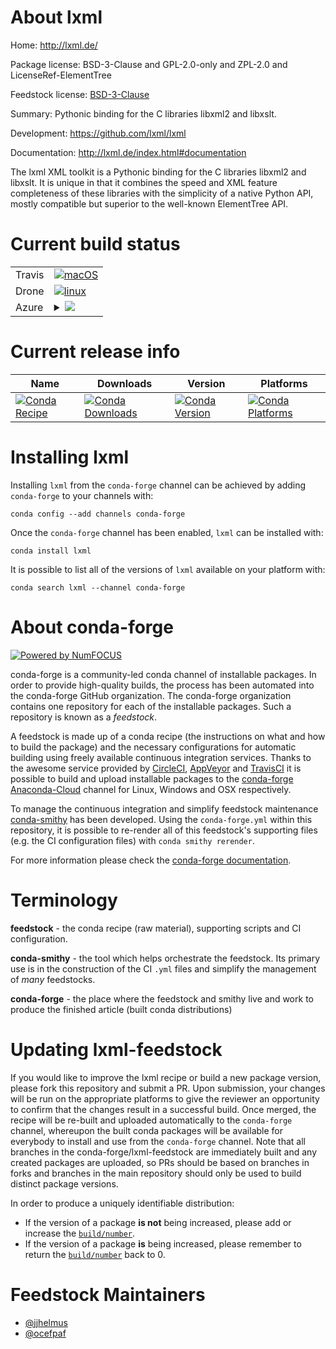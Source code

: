 About lxml
==========

Home: http://lxml.de/

Package license: BSD-3-Clause and GPL-2.0-only and ZPL-2.0 and LicenseRef-ElementTree

Feedstock license: [BSD-3-Clause](https://github.com/conda-forge/lxml-feedstock/blob/master/LICENSE.txt)

Summary: Pythonic binding for the C libraries libxml2 and libxslt.

Development: https://github.com/lxml/lxml

Documentation: http://lxml.de/index.html#documentation

The lxml XML toolkit is a Pythonic binding for the C libraries libxml2 and
libxslt. It is unique in that it combines the speed and XML feature
completeness of these libraries with the simplicity of a native Python API,
mostly compatible but superior to the well-known ElementTree API.


Current build status
====================


<table><tr>
    <td>Travis</td>
    <td>
      <a href="https://travis-ci.com/conda-forge/lxml-feedstock">
        <img alt="macOS" src="https://img.shields.io/travis/com/conda-forge/lxml-feedstock/master.svg?label=macOS">
      </a>
    </td>
  </tr><tr>
    <td>Drone</td>
    <td>
      <a href="https://cloud.drone.io/conda-forge/lxml-feedstock">
        <img alt="linux" src="https://img.shields.io/drone/build/conda-forge/lxml-feedstock/master.svg?label=Linux">
      </a>
    </td>
  </tr>
    
  <tr>
    <td>Azure</td>
    <td>
      <details>
        <summary>
          <a href="https://dev.azure.com/conda-forge/feedstock-builds/_build/latest?definitionId=604&branchName=master">
            <img src="https://dev.azure.com/conda-forge/feedstock-builds/_apis/build/status/lxml-feedstock?branchName=master">
          </a>
        </summary>
        <table>
          <thead><tr><th>Variant</th><th>Status</th></tr></thead>
          <tbody><tr>
              <td>linux_64_c_compiler_version7python3.6.____73_pypy</td>
              <td>
                <a href="https://dev.azure.com/conda-forge/feedstock-builds/_build/latest?definitionId=604&branchName=master">
                  <img src="https://dev.azure.com/conda-forge/feedstock-builds/_apis/build/status/lxml-feedstock?branchName=master&jobName=linux&configuration=linux_64_c_compiler_version7python3.6.____73_pypy" alt="variant">
                </a>
              </td>
            </tr><tr>
              <td>linux_64_c_compiler_version7python3.6.____cpython</td>
              <td>
                <a href="https://dev.azure.com/conda-forge/feedstock-builds/_build/latest?definitionId=604&branchName=master">
                  <img src="https://dev.azure.com/conda-forge/feedstock-builds/_apis/build/status/lxml-feedstock?branchName=master&jobName=linux&configuration=linux_64_c_compiler_version7python3.6.____cpython" alt="variant">
                </a>
              </td>
            </tr><tr>
              <td>linux_64_c_compiler_version7python3.7.____cpython</td>
              <td>
                <a href="https://dev.azure.com/conda-forge/feedstock-builds/_build/latest?definitionId=604&branchName=master">
                  <img src="https://dev.azure.com/conda-forge/feedstock-builds/_apis/build/status/lxml-feedstock?branchName=master&jobName=linux&configuration=linux_64_c_compiler_version7python3.7.____cpython" alt="variant">
                </a>
              </td>
            </tr><tr>
              <td>linux_64_c_compiler_version7python3.8.____cpython</td>
              <td>
                <a href="https://dev.azure.com/conda-forge/feedstock-builds/_build/latest?definitionId=604&branchName=master">
                  <img src="https://dev.azure.com/conda-forge/feedstock-builds/_apis/build/status/lxml-feedstock?branchName=master&jobName=linux&configuration=linux_64_c_compiler_version7python3.8.____cpython" alt="variant">
                </a>
              </td>
            </tr><tr>
              <td>linux_64_c_compiler_version7python3.9.____cpython</td>
              <td>
                <a href="https://dev.azure.com/conda-forge/feedstock-builds/_build/latest?definitionId=604&branchName=master">
                  <img src="https://dev.azure.com/conda-forge/feedstock-builds/_apis/build/status/lxml-feedstock?branchName=master&jobName=linux&configuration=linux_64_c_compiler_version7python3.9.____cpython" alt="variant">
                </a>
              </td>
            </tr><tr>
              <td>linux_aarch64_c_compiler_version7python3.6.____73_pypy</td>
              <td>
                <a href="https://dev.azure.com/conda-forge/feedstock-builds/_build/latest?definitionId=604&branchName=master">
                  <img src="https://dev.azure.com/conda-forge/feedstock-builds/_apis/build/status/lxml-feedstock?branchName=master&jobName=linux&configuration=linux_aarch64_c_compiler_version7python3.6.____73_pypy" alt="variant">
                </a>
              </td>
            </tr><tr>
              <td>linux_aarch64_c_compiler_version7python3.6.____cpython</td>
              <td>
                <a href="https://dev.azure.com/conda-forge/feedstock-builds/_build/latest?definitionId=604&branchName=master">
                  <img src="https://dev.azure.com/conda-forge/feedstock-builds/_apis/build/status/lxml-feedstock?branchName=master&jobName=linux&configuration=linux_aarch64_c_compiler_version7python3.6.____cpython" alt="variant">
                </a>
              </td>
            </tr><tr>
              <td>linux_aarch64_c_compiler_version7python3.7.____cpython</td>
              <td>
                <a href="https://dev.azure.com/conda-forge/feedstock-builds/_build/latest?definitionId=604&branchName=master">
                  <img src="https://dev.azure.com/conda-forge/feedstock-builds/_apis/build/status/lxml-feedstock?branchName=master&jobName=linux&configuration=linux_aarch64_c_compiler_version7python3.7.____cpython" alt="variant">
                </a>
              </td>
            </tr><tr>
              <td>linux_aarch64_c_compiler_version7python3.8.____cpython</td>
              <td>
                <a href="https://dev.azure.com/conda-forge/feedstock-builds/_build/latest?definitionId=604&branchName=master">
                  <img src="https://dev.azure.com/conda-forge/feedstock-builds/_apis/build/status/lxml-feedstock?branchName=master&jobName=linux&configuration=linux_aarch64_c_compiler_version7python3.8.____cpython" alt="variant">
                </a>
              </td>
            </tr><tr>
              <td>linux_aarch64_c_compiler_version7python3.9.____cpython</td>
              <td>
                <a href="https://dev.azure.com/conda-forge/feedstock-builds/_build/latest?definitionId=604&branchName=master">
                  <img src="https://dev.azure.com/conda-forge/feedstock-builds/_apis/build/status/lxml-feedstock?branchName=master&jobName=linux&configuration=linux_aarch64_c_compiler_version7python3.9.____cpython" alt="variant">
                </a>
              </td>
            </tr><tr>
              <td>linux_ppc64le_c_compiler_version8python3.6.____73_pypy</td>
              <td>
                <a href="https://dev.azure.com/conda-forge/feedstock-builds/_build/latest?definitionId=604&branchName=master">
                  <img src="https://dev.azure.com/conda-forge/feedstock-builds/_apis/build/status/lxml-feedstock?branchName=master&jobName=linux&configuration=linux_ppc64le_c_compiler_version8python3.6.____73_pypy" alt="variant">
                </a>
              </td>
            </tr><tr>
              <td>linux_ppc64le_c_compiler_version8python3.6.____cpython</td>
              <td>
                <a href="https://dev.azure.com/conda-forge/feedstock-builds/_build/latest?definitionId=604&branchName=master">
                  <img src="https://dev.azure.com/conda-forge/feedstock-builds/_apis/build/status/lxml-feedstock?branchName=master&jobName=linux&configuration=linux_ppc64le_c_compiler_version8python3.6.____cpython" alt="variant">
                </a>
              </td>
            </tr><tr>
              <td>linux_ppc64le_c_compiler_version8python3.7.____cpython</td>
              <td>
                <a href="https://dev.azure.com/conda-forge/feedstock-builds/_build/latest?definitionId=604&branchName=master">
                  <img src="https://dev.azure.com/conda-forge/feedstock-builds/_apis/build/status/lxml-feedstock?branchName=master&jobName=linux&configuration=linux_ppc64le_c_compiler_version8python3.7.____cpython" alt="variant">
                </a>
              </td>
            </tr><tr>
              <td>linux_ppc64le_c_compiler_version8python3.8.____cpython</td>
              <td>
                <a href="https://dev.azure.com/conda-forge/feedstock-builds/_build/latest?definitionId=604&branchName=master">
                  <img src="https://dev.azure.com/conda-forge/feedstock-builds/_apis/build/status/lxml-feedstock?branchName=master&jobName=linux&configuration=linux_ppc64le_c_compiler_version8python3.8.____cpython" alt="variant">
                </a>
              </td>
            </tr><tr>
              <td>linux_ppc64le_c_compiler_version8python3.9.____cpython</td>
              <td>
                <a href="https://dev.azure.com/conda-forge/feedstock-builds/_build/latest?definitionId=604&branchName=master">
                  <img src="https://dev.azure.com/conda-forge/feedstock-builds/_apis/build/status/lxml-feedstock?branchName=master&jobName=linux&configuration=linux_ppc64le_c_compiler_version8python3.9.____cpython" alt="variant">
                </a>
              </td>
            </tr><tr>
              <td>osx_64_c_compiler_version10python3.6.____73_pypy</td>
              <td>
                <a href="https://dev.azure.com/conda-forge/feedstock-builds/_build/latest?definitionId=604&branchName=master">
                  <img src="https://dev.azure.com/conda-forge/feedstock-builds/_apis/build/status/lxml-feedstock?branchName=master&jobName=osx&configuration=osx_64_c_compiler_version10python3.6.____73_pypy" alt="variant">
                </a>
              </td>
            </tr><tr>
              <td>osx_64_c_compiler_version10python3.6.____cpython</td>
              <td>
                <a href="https://dev.azure.com/conda-forge/feedstock-builds/_build/latest?definitionId=604&branchName=master">
                  <img src="https://dev.azure.com/conda-forge/feedstock-builds/_apis/build/status/lxml-feedstock?branchName=master&jobName=osx&configuration=osx_64_c_compiler_version10python3.6.____cpython" alt="variant">
                </a>
              </td>
            </tr><tr>
              <td>osx_64_c_compiler_version10python3.7.____cpython</td>
              <td>
                <a href="https://dev.azure.com/conda-forge/feedstock-builds/_build/latest?definitionId=604&branchName=master">
                  <img src="https://dev.azure.com/conda-forge/feedstock-builds/_apis/build/status/lxml-feedstock?branchName=master&jobName=osx&configuration=osx_64_c_compiler_version10python3.7.____cpython" alt="variant">
                </a>
              </td>
            </tr><tr>
              <td>osx_64_c_compiler_version10python3.8.____cpython</td>
              <td>
                <a href="https://dev.azure.com/conda-forge/feedstock-builds/_build/latest?definitionId=604&branchName=master">
                  <img src="https://dev.azure.com/conda-forge/feedstock-builds/_apis/build/status/lxml-feedstock?branchName=master&jobName=osx&configuration=osx_64_c_compiler_version10python3.8.____cpython" alt="variant">
                </a>
              </td>
            </tr><tr>
              <td>osx_64_c_compiler_version10python3.9.____cpython</td>
              <td>
                <a href="https://dev.azure.com/conda-forge/feedstock-builds/_build/latest?definitionId=604&branchName=master">
                  <img src="https://dev.azure.com/conda-forge/feedstock-builds/_apis/build/status/lxml-feedstock?branchName=master&jobName=osx&configuration=osx_64_c_compiler_version10python3.9.____cpython" alt="variant">
                </a>
              </td>
            </tr><tr>
              <td>win_64_python3.6.____cpython</td>
              <td>
                <a href="https://dev.azure.com/conda-forge/feedstock-builds/_build/latest?definitionId=604&branchName=master">
                  <img src="https://dev.azure.com/conda-forge/feedstock-builds/_apis/build/status/lxml-feedstock?branchName=master&jobName=win&configuration=win_64_python3.6.____cpython" alt="variant">
                </a>
              </td>
            </tr><tr>
              <td>win_64_python3.7.____cpython</td>
              <td>
                <a href="https://dev.azure.com/conda-forge/feedstock-builds/_build/latest?definitionId=604&branchName=master">
                  <img src="https://dev.azure.com/conda-forge/feedstock-builds/_apis/build/status/lxml-feedstock?branchName=master&jobName=win&configuration=win_64_python3.7.____cpython" alt="variant">
                </a>
              </td>
            </tr><tr>
              <td>win_64_python3.8.____cpython</td>
              <td>
                <a href="https://dev.azure.com/conda-forge/feedstock-builds/_build/latest?definitionId=604&branchName=master">
                  <img src="https://dev.azure.com/conda-forge/feedstock-builds/_apis/build/status/lxml-feedstock?branchName=master&jobName=win&configuration=win_64_python3.8.____cpython" alt="variant">
                </a>
              </td>
            </tr><tr>
              <td>win_64_python3.9.____cpython</td>
              <td>
                <a href="https://dev.azure.com/conda-forge/feedstock-builds/_build/latest?definitionId=604&branchName=master">
                  <img src="https://dev.azure.com/conda-forge/feedstock-builds/_apis/build/status/lxml-feedstock?branchName=master&jobName=win&configuration=win_64_python3.9.____cpython" alt="variant">
                </a>
              </td>
            </tr>
          </tbody>
        </table>
      </details>
    </td>
  </tr>
</table>

Current release info
====================

| Name | Downloads | Version | Platforms |
| --- | --- | --- | --- |
| [![Conda Recipe](https://img.shields.io/badge/recipe-lxml-green.svg)](https://anaconda.org/conda-forge/lxml) | [![Conda Downloads](https://img.shields.io/conda/dn/conda-forge/lxml.svg)](https://anaconda.org/conda-forge/lxml) | [![Conda Version](https://img.shields.io/conda/vn/conda-forge/lxml.svg)](https://anaconda.org/conda-forge/lxml) | [![Conda Platforms](https://img.shields.io/conda/pn/conda-forge/lxml.svg)](https://anaconda.org/conda-forge/lxml) |

Installing lxml
===============

Installing `lxml` from the `conda-forge` channel can be achieved by adding `conda-forge` to your channels with:

```
conda config --add channels conda-forge
```

Once the `conda-forge` channel has been enabled, `lxml` can be installed with:

```
conda install lxml
```

It is possible to list all of the versions of `lxml` available on your platform with:

```
conda search lxml --channel conda-forge
```


About conda-forge
=================

[![Powered by NumFOCUS](https://img.shields.io/badge/powered%20by-NumFOCUS-orange.svg?style=flat&colorA=E1523D&colorB=007D8A)](http://numfocus.org)

conda-forge is a community-led conda channel of installable packages.
In order to provide high-quality builds, the process has been automated into the
conda-forge GitHub organization. The conda-forge organization contains one repository
for each of the installable packages. Such a repository is known as a *feedstock*.

A feedstock is made up of a conda recipe (the instructions on what and how to build
the package) and the necessary configurations for automatic building using freely
available continuous integration services. Thanks to the awesome service provided by
[CircleCI](https://circleci.com/), [AppVeyor](https://www.appveyor.com/)
and [TravisCI](https://travis-ci.com/) it is possible to build and upload installable
packages to the [conda-forge](https://anaconda.org/conda-forge)
[Anaconda-Cloud](https://anaconda.org/) channel for Linux, Windows and OSX respectively.

To manage the continuous integration and simplify feedstock maintenance
[conda-smithy](https://github.com/conda-forge/conda-smithy) has been developed.
Using the ``conda-forge.yml`` within this repository, it is possible to re-render all of
this feedstock's supporting files (e.g. the CI configuration files) with ``conda smithy rerender``.

For more information please check the [conda-forge documentation](https://conda-forge.org/docs/).

Terminology
===========

**feedstock** - the conda recipe (raw material), supporting scripts and CI configuration.

**conda-smithy** - the tool which helps orchestrate the feedstock.
                   Its primary use is in the construction of the CI ``.yml`` files
                   and simplify the management of *many* feedstocks.

**conda-forge** - the place where the feedstock and smithy live and work to
                  produce the finished article (built conda distributions)


Updating lxml-feedstock
=======================

If you would like to improve the lxml recipe or build a new
package version, please fork this repository and submit a PR. Upon submission,
your changes will be run on the appropriate platforms to give the reviewer an
opportunity to confirm that the changes result in a successful build. Once
merged, the recipe will be re-built and uploaded automatically to the
`conda-forge` channel, whereupon the built conda packages will be available for
everybody to install and use from the `conda-forge` channel.
Note that all branches in the conda-forge/lxml-feedstock are
immediately built and any created packages are uploaded, so PRs should be based
on branches in forks and branches in the main repository should only be used to
build distinct package versions.

In order to produce a uniquely identifiable distribution:
 * If the version of a package **is not** being increased, please add or increase
   the [``build/number``](https://conda.io/docs/user-guide/tasks/build-packages/define-metadata.html#build-number-and-string).
 * If the version of a package **is** being increased, please remember to return
   the [``build/number``](https://conda.io/docs/user-guide/tasks/build-packages/define-metadata.html#build-number-and-string)
   back to 0.

Feedstock Maintainers
=====================

* [@jjhelmus](https://github.com/jjhelmus/)
* [@ocefpaf](https://github.com/ocefpaf/)

